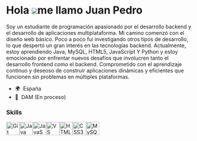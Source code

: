 Hola ![](https://user-images.githubusercontent.com/18350557/176309783-0785949b-9127-417c-8b55-ab5a4333674e.gif)me llamo Juan Pedro
==================================================================================================================================

Soy un estudiante de programación apasionado por el desarrollo backend y el desarrollo de aplicaciones multiplataforma. Mi camino comenzó con el diseño web básico. Poco a poco fui investigando otros tipos de desarrollo, lo que despertó un gran interés en las tecnologías backend. Actualmente, estoy aprendiendo Java, MySQL, HTML5, JavaScript Y Python y estoy emocionado por enfrentar nuevos desafíos que involucren tanto el desarrollo frontend como el backend. Comprometido con el aprendizaje continuo y deseoso de construir aplicaciones dinámicas y eficientes que funcionen sin problemas en múltiples plataformas.

*   🌍  España
*   🧠  DAM (En proceso)
### Skills 
<p align="left">
<a href="https://git-scm.com/" target="_blank" rel="noreferrer"><img src="https://raw.githubusercontent.com/danielcranney/readme-generator/main/public/icons/skills/git-colored.svg" width="36" height="36" alt="Git" /></a><a href="https://www.oracle.com/java/" target="_blank" rel="noreferrer"><img src="https://raw.githubusercontent.com/danielcranney/readme-generator/main/public/icons/skills/java-colored.svg" width="36" height="36" alt="Java" /></a><a href="https://developer.mozilla.org/en-US/docs/Web/JavaScript" target="_blank" rel="noreferrer"><img src="https://raw.githubusercontent.com/danielcranney/readme-generator/main/public/icons/skills/javascript-colored.svg" width="36" height="36" alt="JavaScript" /></a><a href="https://code.visualstudio.com/" target="_blank" rel="noreferrer"><img src="https://raw.githubusercontent.com/danielcranney/readme-generator/main/public/icons/skills/visualstudiocode.svg" width="36" height="36" alt="VS Code" /></a><a href="https://developer.mozilla.org/en-US/docs/Glossary/HTML5" target="_blank" rel="noreferrer"><img src="https://raw.githubusercontent.com/danielcranney/readme-generator/main/public/icons/skills/html5-colored.svg" width="36" height="36" alt="HTML5" /></a><a href="https://www.w3.org/TR/CSS/#css" target="_blank" rel="noreferrer"><img src="https://raw.githubusercontent.com/danielcranney/readme-generator/main/public/icons/skills/css3-colored.svg" width="36" height="36" alt="CSS3" /></a><a href="https://www.mysql.com/" target="_blank" rel="noreferrer"><img src="https://raw.githubusercontent.com/danielcranney/readme-generator/main/public/icons/skills/mysql-colored.svg" width="36" height="36" alt="MySQL" /></a>
                    </p>
